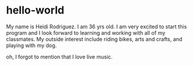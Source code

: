 # hello-world

  My name is Heidi Rodriguez.  I am 36 yrs old.  I am very excited to start this program and I look forward to learning and working with all of my classmates.  My outside interest include riding bikes, arts and crafts, and playing with my dog.

oh, I forgot to mention that I love live music.
